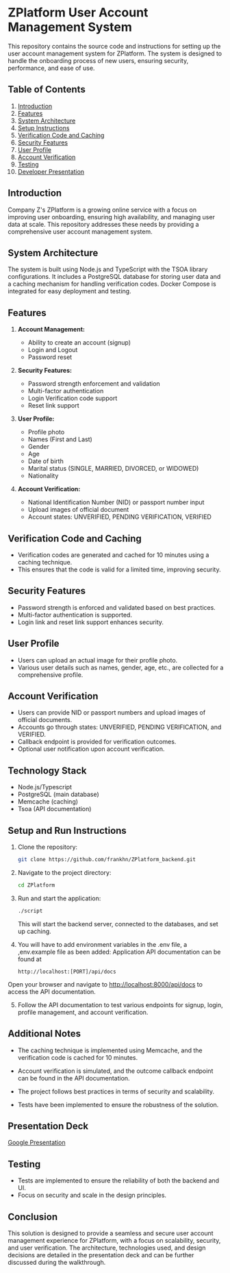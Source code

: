 # ZPlatform User Account Management System

This repository contains the source code and instructions for setting up the user account management system for ZPlatform. The system is designed to handle the onboarding process of new users, ensuring security, performance, and ease of use.

## Table of Contents
1. [Introduction](#introduction)
2. [Features](#features)
3. [System Architecture](#system-architecture)
4. [Setup Instructions](#setup-instructions)
5. [Verification Code and Caching](#verification-code-and-caching)
6. [Security Features](#security-features)
7. [User Profile](#user-profile)
8. [Account Verification](#account-verification)
9. [Testing](#testing)
10. [Developer Presentation](#developer-presentation)

## Introduction

Company Z's ZPlatform is a growing online service with a focus on improving user onboarding, ensuring high availability, and managing user data at scale. This repository addresses these needs by providing a comprehensive user account management system.

## System Architecture

The system is built using Node.js and TypeScript with the TSOA library configurations. It includes a PostgreSQL database for storing user data and a caching mechanism for handling verification codes. Docker Compose is integrated for easy deployment and testing.

## Features
1. **Account Management:**
   - Ability to create an account (signup)
   - Login and Logout
   - Password reset

2. **Security Features:**
   - Password strength enforcement and validation
   - Multi-factor authentication
   - Login Verification code support
   - Reset link support

3. **User Profile:**
   - Profile photo
   - Names (First and Last)
   - Gender
   - Age
   - Date of birth
   - Marital status (SINGLE, MARRIED, DIVORCED, or WIDOWED)
   - Nationality

4. **Account Verification:**
   - National Identification Number (NID) or passport number input
   - Upload images of official document
   - Account states: UNVERIFIED, PENDING VERIFICATION, VERIFIED

## Verification Code and Caching
- Verification codes are generated and cached for 10 minutes using a caching technique.
- This ensures that the code is valid for a limited time, improving security.

## Security Features
- Password strength is enforced and validated based on best practices.
- Multi-factor authentication is supported.
- Login link and reset link support enhances security.

## User Profile
- Users can upload an actual image for their profile photo.
- Various user details such as names, gender, age, etc., are collected for a comprehensive profile.

## Account Verification
- Users can provide NID or passport numbers and upload images of official documents.
- Accounts go through states: UNVERIFIED, PENDING VERIFICATION, and VERIFIED.
- Callback endpoint is provided for verification outcomes.
- Optional user notification upon account verification.

## Technology Stack

- Node.js/Typescript
- PostgreSQL (main database)
- Memcache (caching)
- Tsoa (API documentation)

## Setup and Run Instructions

1. Clone the repository:

   ```bash
   git clone https://github.com/frankhn/ZPlatform_backend.git
   ```

2. Navigate to the project directory:

   ```bash
   cd ZPlatform
   ```

3. Run and start the application:

   ```bash
   ./script
   ```

    This will start the backend server, connected to the databases, and set up caching.

4. You will have to add environment variables in the .env file, a ,env.example file as been added: Application API documentation can be found at 

   ```
   http://localhost:[PORT]/api/docs 
   ```
 Open your browser and navigate to [http://localhost:8000/api/docs](http://localhost:8000/api/docs) to access the API documentation.

5. Follow the API documentation to test various endpoints for signup, login, profile management, and account verification.

## Additional Notes

- The caching technique is implemented using Memcache, and the verification code is cached for 10 minutes.

- Account verification is simulated, and the outcome callback endpoint can be found in the API documentation.

- The project follows best practices in terms of security and scalability.

- Tests have been implemented to ensure the robustness of the solution.

## Presentation Deck

[Google Presentation](link-to-your-presentation-deck)

## Testing
- Tests are implemented to ensure the reliability of both the backend and UI.
- Focus on security and scale in the design principles.

## Conclusion

This solution is designed to provide a seamless and secure user account management experience for ZPlatform, with a focus on scalability, security, and user verification. The architecture, technologies used, and design decisions are detailed in the presentation deck and can be further discussed during the walkthrough.
